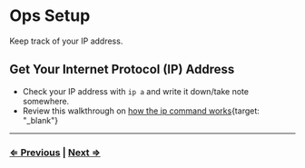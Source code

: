 # Ops Setup

Keep track of your IP address. 

## Get Your Internet Protocol (IP) Address

- Check your IP address with `ip a` and write it down/take note somewhere.
- Review this walkthrough on [how the ip command works](https://itsfoss.com/check-ip-address-ubuntu/){target: "_blank"}

---

### [⇐ Previous](./2-update.md) | [Next ⇒](./4-git.md)
